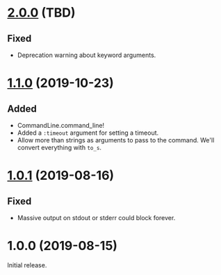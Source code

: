# [2.0.0] (TBD)

## Fixed

- Deprecation warning about keyword arguments.

# [1.1.0] (2019-10-23)

## Added

- CommandLine.command_line!
- Added a `:timeout` argument for setting a timeout.
- Allow more than strings as arguments to pass to the command. We'll convert everything with `to_s`.

# [1.0.1] (2019-08-16)

## Fixed

- Massive output on stdout or stderr could block forever.

# 1.0.0 (2019-08-15)

Initial release.

[2.0.0]: https://github.com/DragonRuby/command_line/compare/v1.1.0...v2.0.0
[1.1.0]: https://github.com/DragonRuby/command_line/compare/v1.0.1...v1.1.0
[1.0.1]: https://github.com/DragonRuby/command_line/compare/v1.0.0...v1.0.1
